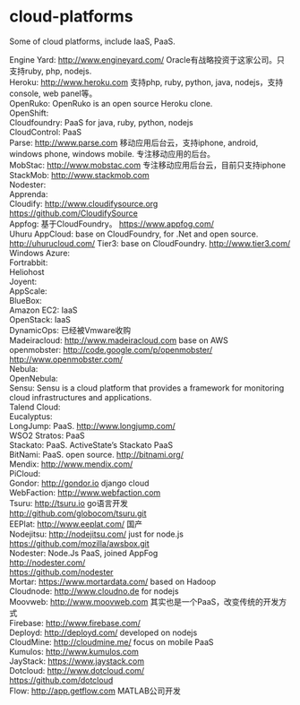 cloud-platforms
===============

Some of cloud platforms, include IaaS, PaaS.   

Engine Yard: http://www.engineyard.com/ Oracle有战略投资于这家公司。只支持ruby, php, nodejs.  
Heroku: http://www.heroku.com 支持php, ruby, python, java, nodejs，支持console, web panel等。  
OpenRuko: OpenRuko is an open source Heroku clone.  
OpenShift:  
Cloudfoundry: PaaS for java, ruby, python, nodejs  
CloudControl: PaaS  
Parse: http://www.parse.com 移动应用后台云，支持iphone, android, windows phone, windows mobile. 专注移动应用的后台。  
MobStac: http://www.mobstac.com 专注移动应用后台云，目前只支持iphone  
StackMob: http://www.stackmob.com   
Nodester:  
Apprenda:  
Cloudify: http://www.cloudifysource.org   
          https://github.com/CloudifySource    
Appfog: 基于CloudFoundry。 https://www.appfog.com/   
Uhuru AppCloud: base on CloudFoundry, for .Net and open source. http://uhurucloud.com/
Tier3: base on CloudFoundry. http://www.tier3.com/
Windows Azure:  
Fortrabbit:  
Heliohost  
Joyent:  
AppScale:  
BlueBox:  
Amazon EC2: IaaS  
OpenStack: IaaS  
DynamicOps: 已经被Vmware收购  
Madeiracloud: http://www.madeiracloud.com base on AWS  
openmobster: http://code.google.com/p/openmobster/   
             http://www.openmobster.com/  
Nebula:  
OpenNebula:  
Sensu: Sensu is a cloud platform that provides a framework for monitoring cloud infrastructures and applications.  
Talend Cloud:  
Eucalyptus:  
LongJump: PaaS. http://www.longjump.com/  
WSO2 Stratos: PaaS  
Stackato: PaaS. ActiveState’s Stackato PaaS  
BitNami: PaaS. open source. http://bitnami.org/   
Mendix: http://www.mendix.com/  
PiCloud:  
Gondor: http://gondor.io django cloud   
WebFaction: http://www.webfaction.com   
Tsuru: http://tsuru.io   go语言开发  
       http://github.com/globocom/tsuru.git  
EEPlat: http://www.eeplat.com/ 国产  
Nodejitsu: http://nodejitsu.com/ just for node.js  
           https://github.com/mozilla/awsbox.git  
Nodester: Node.Js PaaS, joined AppFog   
          http://nodester.com/  
          https://github.com/nodester  
Mortar: https://www.mortardata.com/ based on Hadoop  
Cloudnode: http://www.cloudno.de for nodejs  
Moovweb: http://www.moovweb.com 其实也是一个PaaS，改变传统的开发方式  
Firebase: http://www.firebase.com/  
Deployd: http://deployd.com/  developed on nodejs  
CloudMine: http://cloudmine.me/  focus on mobile PaaS    
Kumulos: http://www.kumulos.com  
JayStack: https://www.jaystack.com   
Dotcloud:  http://www.dotcloud.com/  
           https://github.com/dotcloud   
Flow: http://app.getflow.com  MATLAB公司开发  

